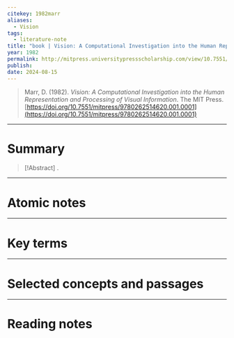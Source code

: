 ```yaml
---
citekey: 1982marr
aliases:
  - Vision
tags:
  - literature-note
title: "book | Vision: A Computational Investigation into the Human Representation and Processing of Visual Information"
year: 1982
permalink: http://mitpress.universitypressscholarship.com/view/10.7551/mitpress/9780262514620.001.0001/upso-9780262514620
publish:
date: 2024-08-15
---
```

> Marr, D. (1982). _Vision: A Computational Investigation into the Human Representation and Processing of Visual Information_. The MIT Press. [https://doi.org/10.7551/mitpress/9780262514620.001.0001](https://doi.org/10.7551/mitpress/9780262514620.001.0001)

---

# Summary

> [!Abstract]
>.


---

# Atomic notes

---

# Key terms

---

# Selected concepts and passages

---

# Reading notes

